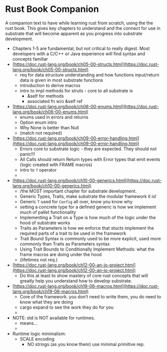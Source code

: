 # Rust Book Companion

A companion text to have while learning rust from scratch, using the the rust book. This gives key chapters to understand and the connect for use in substrate that will become apparent as you progress into substrate development. 

- Chapters 1-5 are fundamental, but not critical to really digest. Most developers with a C/C++ or Java experience will find syntax and concepts familiar
- [https://doc.rust-lang.org/book/ch05-00-structs.html](https://doc.rust-lang.org/book/ch05-00-structs.html)
    - req for data structure understanding and how functions input/return data is given in most substrate functions
    - introduction to derive macros
    - intro to impl methods for struts - core to all substrate is
        - &self for methods
        - associated fn w/o &self ref
- [https://doc.rust-lang.org/book/ch06-00-enums.html](https://doc.rust-lang.org/book/ch06-00-enums.html)
    - enums used in errors and returns
    - Option enum intro
    - Why None is better than Null
    - (match not required)
- [https://doc.rust-lang.org/book/ch09-00-error-handling.html](https://doc.rust-lang.org/book/ch09-00-error-handling.html)
    - Errors core to substrate logic - they are expected. They should not panic!!!
    - All Calls should return Return types with Error types that emit events (logic created with FRAME macros)
    - intro to `?` operator
    - 
- [https://doc.rust-lang.org/book/ch10-00-generics.html](https://doc.rust-lang.org/book/ch10-00-generics.html)
    - /the MOST important chapter for substrate development.
    - Generic Types, Traits, make substrate the modular framework it is!
    - Generic `T` used for `Config` all over, know you know why
    - setting a concrete type for a defined generic is how we implement much of pallet functionality
    - Implementing a Trait on a Type is how much of the logic under the hood of substrate works
    - Traits as Parameters is how we enforce that stucts implement the required parts of a trait to be used in the framework
    - Trait Bound Syntax is commonly used to be more explicit, used more commonly than Traits as Parameters syntax
    - Using Trait Bounds to Conditionally Implement Methods: what the frame macros are doing under the hood
    - (lifetimes not req.)
- [https://doc.rust-lang.org/book/ch12-00-an-io-project.html](https://doc.rust-lang.org/book/ch12-00-an-io-project.html)
    - Do this at least to show mastery of core rust concepts that will greatly help you understand how to develop substrate.
- [https://doc.rust-lang.org/book/ch19-06-macros.html](https://doc.rust-lang.org/book/ch19-06-macros.html)
    - Core of the framework. you don’t need to write them, you do need to know what they are doing
    - cargo expand to see the work they do for you
    - 
- NOTE: std is NOT available for runtimes.
    - means…
    - 
- Runtime logic minimalism:
    - SCALE encoding
        - NO strings (as you know them) use minimal primitive rep.
